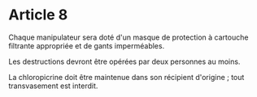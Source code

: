 # Article 8

Chaque manipulateur sera doté d'un masque de protection à cartouche filtrante appropriée et de gants imperméables.

Les destructions devront être opérées par deux personnes au moins.

La chloropicrine doit être maintenue dans son récipient d'origine ; tout transvasement est interdit.
